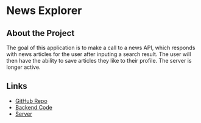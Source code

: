 # News Explorer

## About the Project

The goal of this application is to make a call to a news API, which responds with news articles for the user after inputing a search result. The user will then have the ability to save articles they like to their profile.
The server is longer active.

## Links

- [GitHub Repo](https://github.com/misterjjg/finalproject-news-explorer-frontend)
- [Backend Code](https://github.com/misterjjg/finalproject-news-explorer-backend)
- [Server](https://newsexplorerjg.happyforever.com) 
